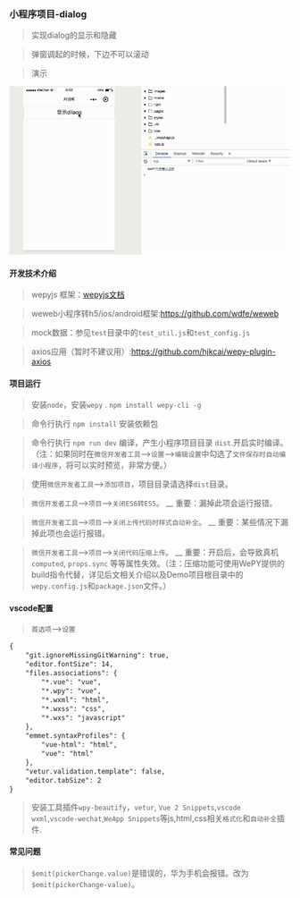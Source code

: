 ### 小程序项目-dialog

> 实现dialog的显示和隐藏

> 弹窗调起的时候，下边不可以滚动

> 演示

![演示](https://github.com/webdzq/wpy-wx-dialog/blob/master/dialog.gif)
#### 开发技术介绍

> wepyjs 框架：[wepyjs文档](https://tencent.github.io/wepy/document.html)


> weweb小程序转h5/ios/android框架:https://github.com/wdfe/weweb

> mock数据：参见`test`目录中的`test_util.js`和`test_config.js`

> axios应用（暂时不建议用）:https://github.com/hjkcai/wepy-plugin-axios

#### 项目运行

> 安装`node`，安装`wepy` . `npm install wepy-cli -g`

> 命令行执行 `npm install` 安装依赖包

> 命令行执行 `npm run dev` 编译，产生小程序项目目录 `dist`.开启实时编译。（注：如果同时在`微信开发者工具`-->`设置`-->`编辑设置`中勾选了`文件保存时自动编译小程序`，将可以实时预览，非常方便。）

> 使用`微信开发者工具`-->`添加项目`，项目目录请选择`dist`目录。

> `微信开发者工具`-->`项目`-->`关闭ES6转ES5`。 __ 重要：漏掉此项会运行报错。

> `微信开发者工具`-->`项目`-->`关闭上传代码时样式自动补全`。 __ 重要：某些情况下漏掉此项也会运行报错。

> `微信开发者工具`-->`项目`-->`关闭代码压缩上传`。 __ 重要：开启后，会导致真机`computed`, `props.sync` 等等属性失效。（注：压缩功能可使用WePY提供的build指令代替，详见后文相关介绍以及Demo项目根目录中的`wepy.config.js`和`package.json`文件。）

#### vscode配置

> `首选项`-->`设置`
```
{
    "git.ignoreMissingGitWarning": true,
    "editor.fontSize": 14,
    "files.associations": {
        "*.vue": "vue",
        "*.wpy": "vue",
        "*.wxml": "html",
        "*.wxss": "css",
        "*.wxs": "javascript"
    },
    "emmet.syntaxProfiles": {
        "vue-html": "html",
        "vue": "html"
    },
    "vetur.validation.template": false,
    "editor.tabSize": 2
}
```
> 安装工具插件`wpy-beautify`，`vetur`, `Vue 2 Snippets`,`vscode wxml`,`vscode-wechat`,`WeApp Snippets`等js,html,css相关`格式化`和`自动补全`插件.

#### 常见问题

> `$emit(pickerChange.value)`是错误的，华为手机会报错。改为`$emit(pickerChange-value)`。


